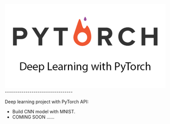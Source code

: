 <img src="https://github.com/josjsjen/Project-with-PyTorch/blob/master/Images/pytorch.png" >
---------------------------------

Deep learning project with PyTorch API:
* Build CNN model with MNIST.
* COMING SOON ......
